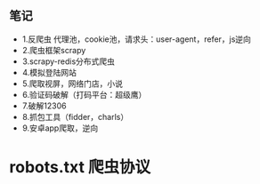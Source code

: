 ## 笔记 
* 1.反爬虫
代理池，cookie池，请求头：user-agent，refer，js逆向
* 2.爬虫框架scrapy
* 3.scrapy-redis分布式爬虫
* 4.模拟登陆网站
* 5.爬取视屏，网络门店，小说
* 6.验证码破解（打码平台：超级鹰）
* 7.破解12306
* 8.抓包工具（fidder，charls）
* 9.安卓app爬取，逆向

# robots.txt 爬虫协议